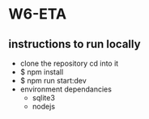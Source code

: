 # W6-ETA

## instructions to run locally
- clone the repository cd into it
- $ npm install
- $ npm run start:dev
- environment dependancies
  - sqlite3
  - nodejs
